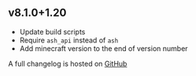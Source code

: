 ## v8.1.0+1.20
- Update build scripts
- Require `ash_api` instead of `ash`
- Add minecraft version to the end of version number

A full changelog is hosted on [GitHub](https://github.com/Trikzon/shuffle/blob/1.20/CHANGELOG.md)
